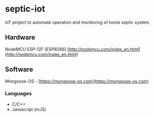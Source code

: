 # septic-iot
IoT project to automate operation and monitoring of home septic system.

## Hardware
NodeMCU ESP-12F [ESP8266] [http://nodemcu.com/index_en.html](http://nodemcu.com/index_en.html)

## Software
Mongoose-OS - [https://mongoose-os.com](https://mongoose-os.com)

### Languages
- C/C++
- Javascript (mJS)
